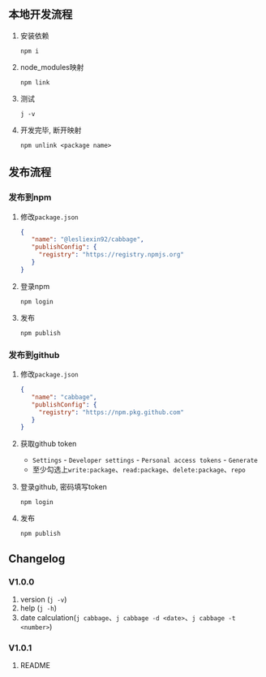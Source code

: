 ## 本地开发流程

1. 安装依赖
    ```shell
    npm i
    ```

2. node_modules映射
   ```shell
   npm link
   ```

3. 测试
   ```shell
   j -v
   ```

4. 开发完毕, 断开映射
   ```shell
   npm unlink <package name>
   ```

## 发布流程

### 发布到npm

1. 修改`package.json`
   ```json
   {
      "name": "@lesliexin92/cabbage",
      "publishConfig": {
        "registry": "https://registry.npmjs.org"
      }
   }
   ```

2. 登录npm
   ```shell
   npm login
   ```

3. 发布
   ```shell
   npm publish
   ```

### 发布到github

1. 修改`package.json`
   ```json
   {
      "name": "cabbage",
      "publishConfig": {
        "registry": "https://npm.pkg.github.com"
      }
   }
   ```

2. 获取github token
    - `Settings` - `Developer settings`  - `Personal access tokens` - `Generate`
    - 至少勾选上`write:package`、`read:package`、`delete:package`、`repo`

3. 登录github, 密码填写token
   ```shell
   npm login
   ```

4. 发布
   ```shell
   npm publish
   ```

## Changelog

### V1.0.0

1. version (`j -v`)
2. help (`j -h`)
3. date calculation(`j cabbage`、`j cabbage -d <date>`、`j cabbage -t <number>`)

### V1.0.1

1. README
